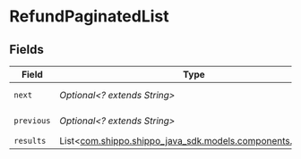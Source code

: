 # RefundPaginatedList


## Fields

| Field                                                                                          | Type                                                                                           | Required                                                                                       | Description                                                                                    | Example                                                                                        |
| ---------------------------------------------------------------------------------------------- | ---------------------------------------------------------------------------------------------- | ---------------------------------------------------------------------------------------------- | ---------------------------------------------------------------------------------------------- | ---------------------------------------------------------------------------------------------- |
| `next`                                                                                         | *Optional<? extends String>*                                                                   | :heavy_minus_sign:                                                                             | N/A                                                                                            | baseurl?page=3&results=10                                                                      |
| `previous`                                                                                     | *Optional<? extends String>*                                                                   | :heavy_minus_sign:                                                                             | N/A                                                                                            | baseurl?page=1&results=10                                                                      |
| `results`                                                                                      | List<[com.shippo.shippo_java_sdk.models.components.Refund](../../models/components/Refund.md)> | :heavy_minus_sign:                                                                             | N/A                                                                                            |                                                                                                |